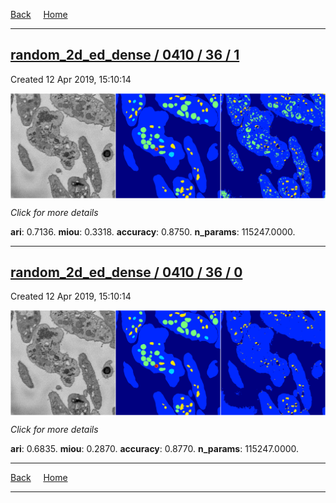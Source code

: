 
[Back](..)&nbsp;&nbsp;&nbsp;&nbsp;&nbsp;[Home](https://leapmanlab.github.io/snapshots)

---

<div class="summary"><a href="1"><h2>random_2d_ed_dense / 0410 / 36 / 1</h2></a><p>Created 12 Apr 2019, 15:10:14
</p><a href="1"><img src="1/media/summary.png" align="center"></a><p>
<i>Click for more details</i>
</p></div>

**ari**: 0.7136. **miou**: 0.3318. **accuracy**: 0.8750. **n_params**: 115247.0000. 

---

<div class="summary"><a href="0"><h2>random_2d_ed_dense / 0410 / 36 / 0</h2></a><p>Created 12 Apr 2019, 15:10:14
</p><a href="0"><img src="0/media/summary.png" align="center"></a><p>
<i>Click for more details</i>
</p></div>

**ari**: 0.6835. **miou**: 0.2870. **accuracy**: 0.8770. **n_params**: 115247.0000. 

---

[Back](..)&nbsp;&nbsp;&nbsp;&nbsp;&nbsp;[Home](https://leapmanlab.github.io/snapshots)

---
